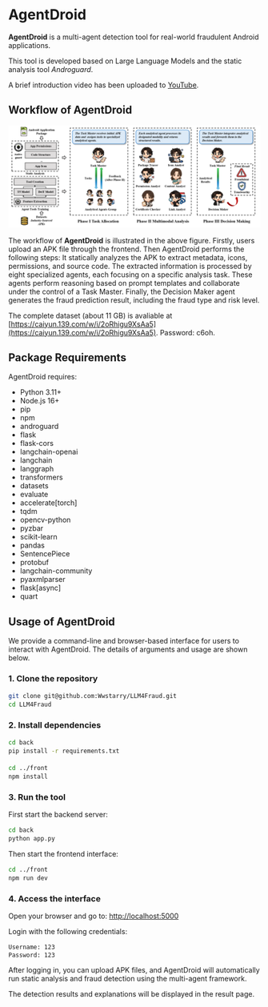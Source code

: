 # AgentDroid

**AgentDroid** is a multi-agent detection tool for real-world fraudulent Android applications.

This tool is developed based on Large Language Models and the static analysis tool *Androguard*.

A brief introduction video has been uploaded to [YouTube](https://youtu.be/YOM9Ex-nBts).

## Workflow of AgentDroid

![Workflow](overview.png)

The workflow of **AgentDroid** is illustrated in the above figure.
Firstly, users upload an APK file through the frontend. Then AgentDroid performs the following steps: It statically analyzes the APK to extract metadata, icons, permissions, and source code. The extracted information is processed by eight specialized agents, each focusing on a specific analysis task. These agents perform reasoning based on prompt templates and collaborate under the control of a Task Master. Finally, the Decision Maker agent generates the fraud prediction result, including the fraud type and risk level.

The complete dataset (about 11 GB) is avaliable at [https://caiyun.139.com/w/i/2oRhigu9XsAa5](https://caiyun.139.com/w/i/2oRhigu9XsAa5). Password: c6oh.

## Package Requirements

AgentDroid requires:

* Python 3.11+
* Node.js 16+
* pip
* npm
* androguard
* flask
* flask-cors
* langchain-openai
* langchain
* langgraph
* transformers
* datasets
* evaluate
* accelerate[torch]
* tqdm
* opencv-python
* pyzbar
* scikit-learn
* pandas
* SentencePiece
* protobuf
* langchain-community
* pyaxmlparser
* flask[async]
* quart

## Usage of AgentDroid

We provide a command-line and browser-based interface for users to interact with AgentDroid. The details of arguments and usage are shown below.

### 1. Clone the repository

```bash
git clone git@github.com:Wwstarry/LLM4Fraud.git
cd LLM4Fraud
```

### 2. Install dependencies

```bash
cd back
pip install -r requirements.txt

cd ../front
npm install
```

### 3. Run the tool

First start the backend server:

```bash
cd back
python app.py
```

Then start the frontend interface:

```bash
cd ../front
npm run dev
```

### 4. Access the interface

Open your browser and go to: [http://localhost:5000](http://localhost:5000)

Login with the following credentials:

```
Username: 123
Password: 123
```

After logging in, you can upload APK files, and AgentDroid will automatically run static analysis and fraud detection using the multi-agent framework.

The detection results and explanations will be displayed in the result page.

